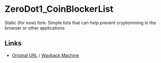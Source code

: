 # ZeroDot1_CoinBlockerList
Static (for now) fork: Simple lists that can help prevent cryptomining in the browser or other applications

## Links
- [Original URL](https://gitlab.com/ZeroDot1/CoinBlockerLists) / [Wayback Machine](https://web.archive.org/web/20241220213450/https://gitlab.com/ZeroDot1/CoinBlockerLists)